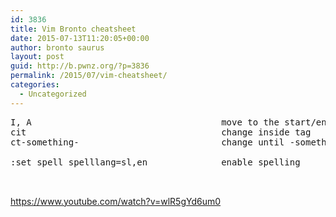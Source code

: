 ```yaml
---
id: 3836
title: Vim Bronto cheatsheet
date: 2015-07-13T11:20:05+00:00
author: bronto saurus
layout: post
guid: http://b.pwnz.org/?p=3836
permalink: /2015/07/vim-cheatsheet/
categories:
  - Uncategorized
---
```

<pre>I, A                                    move to the start/end of line and start editing.
cit                                     change inside tag
ct-something-                           change until -something-

:set spell spelllang=sl,en              enable spelling 


</pre>

<https://www.youtube.com/watch?v=wlR5gYd6um0>